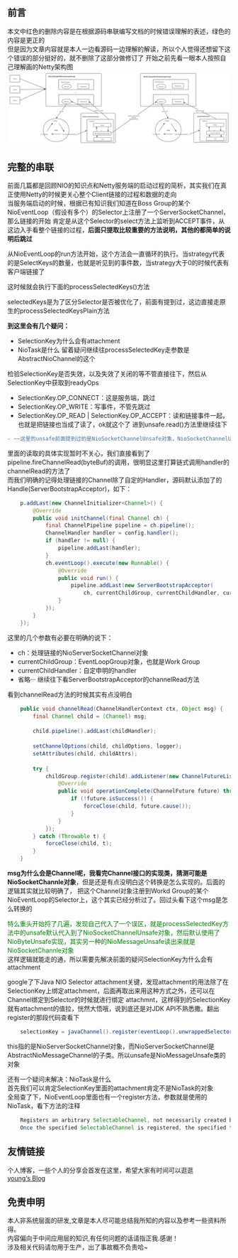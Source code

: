 ## 前言

本文中红色的删除内容是在根据源码串联编写文档的时候错误理解的表述，绿色的内容是更正的  
但是因为文章内容就是本人一边看源码一边理解的解读，所以个人觉得还想留下这个错误的部分挺好的，就不删除了这部分做修订了
开始之前先看一眼本人按照自己理解画的Netty架构图
![netty架构图](images/Netty架构图.png)

## 完整的串联

前面几篇都是回顾NIO的知识点和Netty服务端的启动过程的简析，其实我们在真正使用Netty的时候更关心整个Client链接的过程和数据的走向  
当服务端启动的时候，根据已有知识我们知道在Boss Group的某个NioEventLoop（假设有多个）的Selector上注册了一个ServerSocketChannel，那么链接的开始
肯定是从这个Selector的select方法上监听到ACCEPT事件，从这边入手看整个链接的过程，**后面只提取比较重要的方法说明，其他的都简单的说明后跳过**  

从NioEventLoop的run方法开始，这个方法会一直循环的执行。当strategy代表的是SelectKeys的数量，也就是听见到的事件数，当strategy大于0的时候代表有客户端链接了  

这时候就会执行下面的processSelectedKeys()方法  

selectedKeys是为了区分Selector是否被优化了，前面有提到过，这边直接走原生的processSelectedKeysPlain方法  

**到这里会有几个疑问：**  
- SelectionKey为什么会有attachment
- NioTask是什么 
留着疑问继续往processSelectedKey走参数是AbstractNioChannel的这个 
  
检验SelectionKey是否失效，以及失效了关闭的等不管直接往下，然后从SelectionKey中获取到readyOps
- SelectionKey.OP_CONNECT：这是服务端，跳过
- SelectionKey.OP_WRITE：写事件，不管先跳过
- SelectionKey.OP_READ | SelectionKey.OP_ACCEPT：读和链接事件一起，也就是把链接也当成了读了，ok就这个了
进到unsafe.read()方法里继续往下  

```diff
- ~~这里的unsafe前面提到过的是NioSocketChannelUnsafe对象，NioSocketChannelUnsafe继承NioByteUnsafe，所以看NioByteUnsafe的read实现~~
```

里面的读取的具体实现暂时不关心，我们直接看到了pipeline.fireChannelRead(byteBuf)的调用，很明显这里打算链式调用handler的channelRead的方法了  
而我们明确的记得处理链接的Channel除了自定的Handler，源码默认添加了的Handle(ServerBootstrapAcceptor)，如下：
```java
    p.addLast(new ChannelInitializer<Channel>() {
        @Override
        public void initChannel(final Channel ch) {
            final ChannelPipeline pipeline = ch.pipeline();
            ChannelHandler handler = config.handler();
            if (handler != null) {
                pipeline.addLast(handler);
            }
            ch.eventLoop().execute(new Runnable() {
                @Override
                public void run() {
                    pipeline.addLast(new ServerBootstrapAcceptor(
                        ch, currentChildGroup, currentChildHandler, currentChildOptions, currentChildAttrs));
                }
            });
        }
    });
```
这里的几个参数有必要在明确的说下：
- ch：处理链接的NioServerSocketChannel对象
- currentChildGroup：EventLoopGroup对象，也就是Work Group
- currentChildHandler：自定申明的handler
- 省略···
继续往下看ServerBootstrapAcceptor的channelRead方法  
  
看到channelRead方法的时候其实有点没明白
```java
    public void channelRead(ChannelHandlerContext ctx, Object msg) {
        final Channel child = (Channel) msg;

        child.pipeline().addLast(childHandler);

        setChannelOptions(child, childOptions, logger);
        setAttributes(child, childAttrs);

        try {
            childGroup.register(child).addListener(new ChannelFutureListener() {
                @Override
                public void operationComplete(ChannelFuture future) throws Exception {
                    if (!future.isSuccess()) {
                        forceClose(child, future.cause());
                    }
                }
            });
        } catch (Throwable t) {
            forceClose(child, t);
        }
    }
```
**msg为什么会是Channel呢，我看完Channel接口的实现类，猜测可能是NioSocketChannle对象**，但是还是有点没明白这个转换是怎么实现的。后面的逻辑其实就比较明确了，
把这个Channel对象注册到Workd Group的某个NioEventLoop的Selector上，这个其实已经分析过了。回过头看下这个msg是怎么转换的  

<font color=#008000>特么重头开始捋了几遍，发现自己代入了一个误区，就是processSelectedKey方法中的unsafe默认代入到了NioSocketChannelUnsafe对象，然后默认使用了NioByteUnsafe实现，其实另一种的NioMessageUnsafe读出来就是
NioSocketChannle对象</font>    
这样逻辑就能走的通，所以需要先解决前面的疑问SelectionKey为什么会有attachment  

google了下Java NIO Selector attachment关键，发现attachment的用法除了在SelectionKey上绑定attachment，后面再取出来用这种方式之外，还可以在Channel绑定到Selector的时候就进行绑定
attachmnt，这样得到的SelectionKey就有attachment的值拉，恍然大悟哦，说到底还是对JDK API不熟悉撒。翻出register的那段代码查看下
```java
    selectionKey = javaChannel().register(eventLoop().unwrappedSelector(), 0, this);
```
this指的是NioServerSocketChannel对象，而NioServerSocketChannel是AbstractNioMessageChannel的子类。所以unsafe是NioMessageUnsafe类的对象

还有一个疑问未解决：NioTask是什么  
首先我们可以肯定SelectionKey里面的attachment肯定不是NioTask的对象  
全局查了下，NioEventLoop里面也有一个register方法，参数就是使用的NioTask，看下方法的注释
```java
    Registers an arbitrary SelectableChannel, not necessarily created by Netty, to the Selector of this event loop.
    Once the specified SelectableChannel is registered, the specified task will be executed by this event loop when the SelectableChannel is ready.
```

## 友情链接

个人博客，一些个人的分享会首发在这里，希望大家有时间可以逛逛  
[young‘s Blog](https://youngjw.com/)

## 免责申明

本人非系统层面的研发,文章是本人尽可能总结我所知的内容以及参考一些资料所得。  
内容偏向于中间应用层的知识,有任何问题的话请指正我.感谢！  
涉及相关代码请勿用于生产，出了事故概不负责哈~
